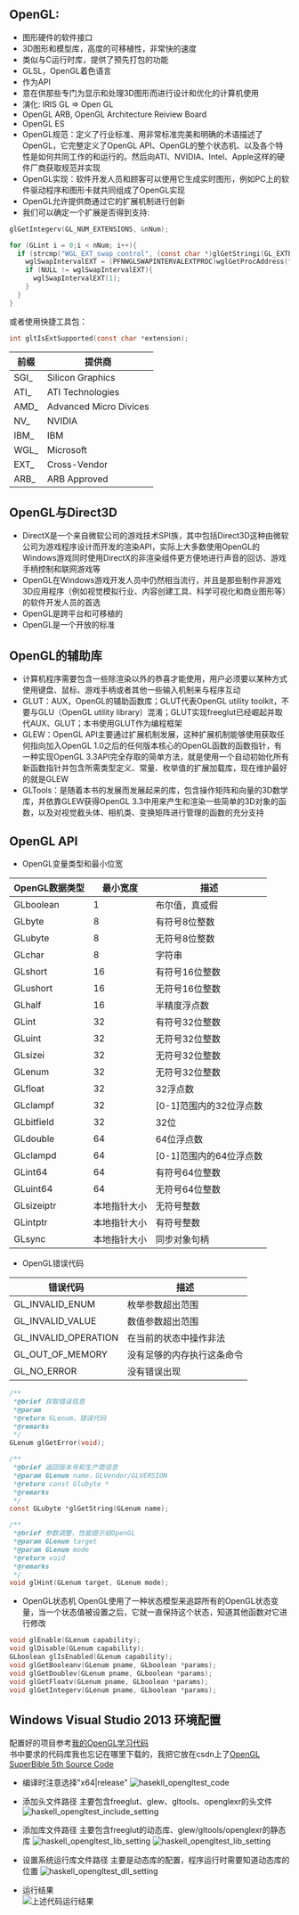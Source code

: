 ## OpenGL:
  * 图形硬件的软件接口
  * 3D图形和模型库，高度的可移植性，非常快的速度
  * 类似与C运行时库，提供了预先打包的功能
  * GLSL，OpenGL着色语言
  * 作为API
  * 意在供那些专门为显示和处理3D图形而进行设计和优化的计算机使用
  * 演化: IRIS GL => Open GL
  * OpenGL ARB, OpenGL Architecture Reiview Board
  * OpenGL ES
  * OpenGL规范：定义了行业标准、用非常标准完美和明确的术语描述了OpenGL，它完整定义了OpenGL API、OpenGL的整个状态机、以及各个特性是如何共同工作的和运行的。然后向ATI、NVIDIA、Intel、Apple这样的硬件厂商获取规范并实现
  * OpenGL实现：软件开发人员和顾客可以使用它生成实时图形，例如PC上的软件驱动程序和图形卡就共同组成了OpenGL实现
  * OpenGL允许提供商通过它的扩展机制进行创新
  * 我们可以确定一个扩展是否得到支持:
  ```c
  glGetIntegerv(GL_NUM_EXTENSIONS, &nNum);
  
  for (GLint i = 0;i < nNum; i++){
    if (strcmp("WGL_EXT_swap_control", (const char *)glGetStringi(GL_EXTENSIONS, i)) == 0){
      wglSwapIntervalEXT = (PFNWGLSWAPINTERVALEXTPROC)wglGetProcAddress("wglSwapIntervalEXT");
      if (NULL != wglSwapIntervalEXT){
        wglSwapIntervalEXT(1);
      }
    }
  }
  ```
  或者使用快捷工具包：
  ```c
  int gltIsExtSupported(const char *extension);
  ``` 
  前缀|提供商
  ----|-----
  SGI_|Silicon Graphics
  ATI_|ATI Technologies
  AMD_|Advanced Micro Divices
  NV_|NVIDIA
  IBM_|IBM
  WGL_|Microsoft
  EXT_|Cross-Vendor
  ARB_|ARB Approved
  
## OpenGL与Direct3D  
  * DirectX是一个来自微软公司的游戏技术SPI族，其中包括Direct3D这种由微软公司为游戏程序设计而开发的渲染API，实际上大多数使用OpenGL的Windows游戏同时使用DirectX的非渲染组件更方便地进行声音的回访、游戏手柄控制和联网游戏等
  * OpenGL在Windows游戏开发人员中仍然相当流行，并且是那些制作非游戏3D应用程序（例如视觉模拟行业、内容创建工具、科学可视化和商业图形等）的软件开发人员的首选
  * OpenGL是跨平台和可移植的
  * OpenGL是一个开放的标准
  
## OpenGL的辅助库
  * 计算机程序需要包含一些除渲染以外的恭喜才能使用，用户必须要以某种方式使用键盘、鼠标、游戏手柄或者其他一些输入机制来与程序互动
  * GLUT：AUX，OpenGL的辅助函数库；GLUT代表OpenGL utility toolkit，不要与GLU（OpenGL utility library）混淆；GLUT实现freeglut已经崛起并取代AUX、GLUT；本书使用GLUT作为编程框架
  * GLEW：OpenGL API主要通过扩展机制发展，这种扩展机制能够使用获取任何指向加入OpenGL 1.0之后的任何版本核心的OpenGL函数的函数指针，有一种实现OpenGL 3.3API完全存取的简单方法，就是使用一个自动初始化所有新函数指针并包含所需类型定义、常量、枚举值的扩展加载库，现在维护最好的就是GLEW
  * GLTools：是随着本书的发展而发展起来的库，包含操作矩阵和向量的3D数学库，并依靠GLEW获得OpenGL 3.3中用来产生和渲染一些简单的3D对象的函数，以及对视觉截头体、相机类、变换矩阵进行管理的函数的充分支持
  
## OpenGL API
  * OpenGL变量类型和最小位宽  

OpenGL数据类型|最小宽度|描述
-------------|-------|---
GLboolean|1|布尔值，真或假
GLbyte|8|有符号8位整数
GLubyte|8|无符号8位整数
GLchar|8|字符串
GLshort|16|有符号16位整数
GLushort|16|无符号16位整数
GLhalf|16|半精度浮点数
GLint|32|有符号32位整数
GLuint|32|无符号32位整数
GLsizei|32|无符号32位整数
GLenum|32|无符号32位整数
GLfloat|32|32浮点数
GLclampf|32|[0-1]范围内的32位浮点数
GLbitfield|32|32位
GLdouble|64|64位浮点数
GLclampd|64|[0-1]范围内的64位浮点数
GLint64|64|有符号64位整数
GLuint64|64|无符号64位整数
GLsizeiptr|本地指针大小|无符号整数
GLintptr|本地指针大小|有符号整数
GLsync|本地指针大小|同步对象句柄

  * OpenGL错误代码
  
错误代码|描述
-------|---
GL_INVALID_ENUM|枚举参数超出范围
GL_INVALID_VALUE|数值参数超出范围
GL_INVALID_OPERATION|在当前的状态中操作非法
GL_OUT_OF_MEMORY|没有足够的内存执行这条命令
GL_NO_ERROR|没有错误出现

```c
/**
 *@brief 获取错误信息
 *@param
 *@return GLenum，错误代码
 *@remarks
 */
GLenum glGetError(void);

/**
 *@brief 返回版本号和生产商信息
 *@param GLenum name，GLVendor/GLVERSION
 *@return const Glubyte *
 *@remarks
 */
const GLubyte *glGetString(GLenum name);

/**
 *@brief 参数调整、性能提示给OpenGL
 *@param GLenum target
 *@param GLenum mode
 *@return void
 *@remarks
 */
void glHint(GLenum target, GLenum mode);
```

  * OpenGL状态机
  OpenGL使用了一种状态模型来追踪所有的OpenGL状态变量，当一个状态值被设置之后，它就一直保持这个状态，知道其他函数对它进行修改
  
```c
void glEnable(GLenum capability);
void glDisable(GLenum capability);
GLboolean glIsEnabled(GLenum capability);
void glGetBooleanv(GLenum pname, GLboolean *params);
void glGetDoublev(GLenum pname, GLboolean *params);
void glGetFloatv(GLenum pname, GLboolean *params);
void glGetIntegerv(GLenum pname, GLboolean *params);
```

## Windows Visual Studio 2013 环境配置
  配置好的项目参考[我的OpenGL学习代码](https://github.com/haskellcg/CPlusPlus_Projects/tree/master/haskell_opengltest)  
  书中要求的代码库我也忘记在哪里下载的，我把它放在csdn上了[OpenGL SuperBible 5th Source Code](http://download.csdn.net/download/boostc/10115294)  
  * 编译时注意选择"x64|release"
  ![hasekll_opengltest_code](https://github.com/haskellcg/Blog_Pictures/blob/master/haskell_opengltest_code.PNG)
  
  * 添加头文件路径
  主要包含freeglut、glew、gltools、openglexr的头文件
  ![haskell_opengltest_include_setting](https://github.com/haskellcg/Blog_Pictures/blob/master/haskell_opengltest_include_setting.PNG)
  
  * 添加库文件路径
  主要包含freeglut的动态库、glew/gltools/openglexr的静态库
  ![haskell_opengltest_lib_setting](https://github.com/haskellcg/Blog_Pictures/blob/master/haskell_opengltest_lib_setting.PNG)
  ![haskell_opengltest_lib_setting](https://github.com/haskellcg/Blog_Pictures/blob/master/haskell_opengltest_lib_setting_1.PNG)
  
  * 设置系统运行库文件路径
  主要是动态库的配置，程序运行时需要知道动态库的位置
  ![haskell_opengltest_dll_setting](https://github.com/haskellcg/Blog_Pictures/blob/master/haskell_opengltest_dll_setting.PNG)
  
  * 运行结果  
  ![上述代码运行结果](https://github.com/haskellcg/Blog_Pictures/blob/master/haskell_opengltest_result.PNG)
